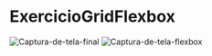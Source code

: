 # ExercicioGridFlexbox
![Captura-de-tela-final](https://user-images.githubusercontent.com/97961576/151844384-eb85e73f-bb98-4281-a352-a71e8dd83ace.JPG)
![Captura-de-tela-flexbox](https://user-images.githubusercontent.com/97961576/151845208-91c39845-980f-4024-96e4-c0e04c3f52c6.JPG)
